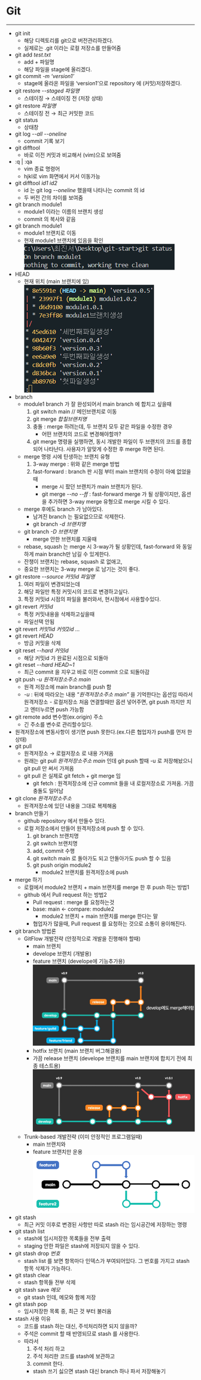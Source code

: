 # Git

---

- git init
  - 해당 디렉토리를 git으로 버전관리하겠다.
  - 실제로는 .git 이라는 로컬 저장소를 만들어줌
- git add _test.txt_
  - add + 파일명
  - 해당 파일을 stage에 올리겠다.
- git commit _-m ‘version1’_
  - stage에 올라온 파일을 ‘version1’으로 repository 에 (커밋)저장하겠다.
- git restore _--staged 파일명_
  - 스테이징 → 스테이징 전 (저장 상태)
- git restore _파일명_
  - 스테이징 전 → 최근 커밋한 코드
- git status
  - 상태창
- git log _--all --oneline_
  - commit 기록 보기
- git difftool
  - 바로 이전 커밋과 비교해서 (vim)으로 보여줌
- :q | :qa
  - vim 종료 명령어
  - hjkl로 vim 화면에서 커서 이동가능
- git difftool _id1 id2_
  - id 는 git log _--oneline_ 했을때 나타나는 commit 의 id
  - 두 버전 간의 차이를 보여줌
- git branch module1
  - module1 이라는 이름의 브랜치 생성
  - commit 의 복사와 같음
- git branch module1
  - module1 브랜치로 이동
  - 현재 module1 브랜치에 있음을 확인
  ![image.png](image.png)
- HEAD
  - 현재 위치 (main 브랜치에 있)
  ![image.png](image%201.png)
- branch
  - module1 branch 가 잘 완성되어서 main branch 에 합치고 싶을때
    1. git switch main // 메인브랜치로 이동
    2. git merge _합칠브랜치명_
    3. 충돌 : merge 하려는데, 두 브랜치 모두 같은 파일을 수정한 경우
       - 어떤 브랜치의 코드로 변경해야할까?
    4. git merge 명령을 실행하면, 동시 개발한 파일이 두 브랜치의 코드를 종합되어 나타난다. 사용자가 알맞게 수정한 후 merge 하면 된다.
  - merge 명령 시에 탄생하는 브랜치 유형
    1. 3-way merge : 위와 같은 merge 방법
    2. fast-forward : branch 판 시점 부터 main 브랜치의 수정이 아예 없었을때
       - merge 시 팠던 브랜치가 main 브랜치가 된다.
       - git merge _--no --ff_ : fast-forward merge 가 될 상황이지만, 옵션을 추가하면 3-way merge 유형으로 merge 시킬 수 있다.
  - merge 후에도 branch 가 남아있다.
    - 남겨진 branch 는 필요없으므로 삭제한다.
    - git branch _-d 브랜치명_
  - git branch _-D 브랜치명_
    - merge 안한 브랜치를 지울때
  - rebase, squash 는 merge 시 3-way가 될 상황인데, fast-forward 와 동일하게 main branch만 남길 수 있게한다.
  - 잔챙이 브랜치는 rebase, squash 로 없애고,
  - 중요한 브랜치는 3-way merge 로 남기는 것이 좋다.
- git restore _--source 커밋id 파일명_
  1. 여러 파일이 변경되었는데
  2. 해당 파일만 특정 커밋시의 코드로 변경하고싶다.
  3. 특정 커밋id 시점의 파일을 불러와서, 현시점에서 사용할수있다.
- git revert _커밋id_
  - 특정 커밋내용을 삭제하고싶을때
  - 파일선택 안됨
- git revert _커밋1id 커밋2id …_
- git revert _HEAD_
  - 방금 커밋을 삭제
- git reset --_hard 커밋id_
  - 해당 커밋id 가 완료된 시점으로 되돌아
- git reset --_hard HEAD~1_
  - 최근 commit 을 지우고 바로 이전 commit 으로 되돌아감
- git push _-u 원격저장소주소 main_
  - 원격 저장소에 main branch를 push 함
  - _-u_ : 뒤에 따라오는 내용 “_원격저장소주소 main”_ 을 기억한다는 옵션임
    따라서 원격저장소 - 로컬저장소 처음 연결할때만 옵션 넣어주면, git push 까지만 치고 엔터누르면 push 가능함
- git remote add 변수명(ex.origin) 주소
  - 긴 주소를 변수로 관리할수있다.
- 원격저장소에 변동사항이 생기면 push 못한다.(ex.다른 협업자가 push를 먼저 한 상태)
- git pull
  - 원격저장소 → 로컬저장소 로 내용 가져옴
  - 원래는 git pull _원격저장소주소 main_ 인데 git push 할때 -u 로 저장해놨으니 git pull 만 써서 가져옴
  - git pull 은 실제로 git fetch + git merge 임
    - git fetch : 원격저장소에 신규 commit 들을 내 로컬저장소로 가져옴. 가끔 충돌도 일어남
- git clone _원격저장소주소_
  - 원격저장소에 있던 내용을 그대로 복제해옴
- branch 만들기
  - github repository 에서 만들수 있다.
  - 로컬 저장소에서 만들어 원격저장소에 push 할 수 있다.
    1. git branch 브랜치명
    2. git switch 브랜치명
    3. add, commit 수행
    4. git switch main 로 돌아가도 되고 안돌아가도 push 할 수 있음
    5. git push origin module2
       - module2 브랜치를 원격저장소에 push
- merge 하기
  - 로컬에서 module2 브랜치 + main 브랜치를 merge 한 후 push 하는 방법1
  - github 에서 Pull request 하는 방법2
    - Pull request : merge 를 요청하는것
    - base: main ← compare: module2
      - module2 브랜치 + main 브랜치를 merge 한다는 말
    - 협업자가 많을때, Pull request 를 요청하는 것으로 소통이 용이해진다.
- git branch 방법론
  - GitFlow 개발전략 (안정적으로 개발을 진행해야 할때)
    - main 브랜치
    - develope 브랜치 (개발용)
    - feature 브랜치 (develope에 기능추가용)
    ![image.png](image%202.png)
    - hotfix 브랜치 (main 브랜치 버그해결용)
    - 가끔 release 브랜치 (develope 브랜치를 main 브랜치에 합치기 전에 최종 테스트용)
    ![image.png](image%203.png)
  - Trunk-based 개발전략 (이미 안정적인 프로그램일때)
    - main 브랜치와
    - feature 브랜치만 운용
    ![image.png](image%204.png)
- git stash
  - 최근 커밋 이후로 변경된 사항만 따로 stash 라는 임시공간에 저장하는 명령
- git stash list
  - stash에 임시저장한 목록들을 전부 출력
  - staging 안한 파일은 stash에 저장되지 않을 수 있다.
- git stash drop _번호_
  - stash list 를 보면 항목마다 인덱스가 부여되어있다. 그 번호를 가지고 stash 항목 삭제가 가능하다.
- git stash clear
  - stash 항목들 전부 삭제
- git stash save _메모_
  - git stash 인데, 메모와 함께 저장
- git stash pop
  - 임시저장한 목록 중, 최근 것 부터 불러옴
- stash 사용 이유
  - 코드를 stash 하는 대신, 주석처리하면 되지 않을까?
  - 주석은 commit 할 때 반영되므로 stash 를 사용한다.
  - 따라서
    1. 주석 처리 하고
    2. 주석 처리한 코드를 stash에 보관하고
    3. commit 한다.
    - stash 쓰기 싫으면 stash 대신 branch 하나 파서 저장해놓기
